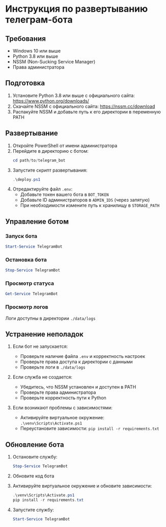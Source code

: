 # Инструкция по развертыванию телеграм-бота

## Требования
- Windows 10 или выше
- Python 3.8 или выше
- NSSM (Non-Sucking Service Manager)
- Права администратора

## Подготовка

1. Установите Python 3.8 или выше с официального сайта: https://www.python.org/downloads/
2. Скачайте NSSM с официального сайта: https://nssm.cc/download
3. Распакуйте NSSM и добавьте путь к его директории в переменную PATH

## Развертывание

1. Откройте PowerShell от имени администратора
2. Перейдите в директорию с ботом:
   ```powershell
   cd path/to/telegram_bot
   ```
3. Запустите скрипт развертывания:
   ```powershell
   .\deploy.ps1
   ```
4. Отредактируйте файл `.env`:
   - Добавьте токен вашего бота в `BOT_TOKEN`
   - Добавьте ID администраторов в `ADMIN_IDS` (через запятую)
   - При необходимости измените путь к хранилищу в `STORAGE_PATH`

## Управление ботом

### Запуск бота
```powershell
Start-Service TelegramBot
```

### Остановка бота
```powershell
Stop-Service TelegramBot
```

### Просмотр статуса
```powershell
Get-Service TelegramBot
```

### Просмотр логов
Логи доступны в директории `./data/logs`

## Устранение неполадок

1. Если бот не запускается:
   - Проверьте наличие файла `.env` и корректность настроек
   - Проверьте права доступа к директории с данными
   - Проверьте логи в `./data/logs`

2. Если служба не создается:
   - Убедитесь, что NSSM установлен и доступен в PATH
   - Проверьте права администратора
   - Проверьте корректность пути к Python

3. Если возникают проблемы с зависимостями:
   - Активируйте виртуальное окружение: `.\venv\Scripts\Activate.ps1`
   - Переустановите зависимости: `pip install -r requirements.txt`

## Обновление бота

1. Остановите службу:
   ```powershell
   Stop-Service TelegramBot
   ```

2. Обновите код бота

3. Активируйте виртуальное окружение и обновите зависимости:
   ```powershell
   .\venv\Scripts\Activate.ps1
   pip install -r requirements.txt
   ```

4. Запустите службу:
   ```powershell
   Start-Service TelegramBot
   ``` 
